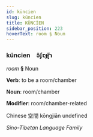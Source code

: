 ```yaml
---
id: küncien
slug: küncien
title: KÜNCİEN
sidebar_position: 223
hoverText: room § Noun
---
```


### küncien&emsp;<span kind="abugida">ɔ̃ʄꞇɟɽ̃ɿ</span>

*room* **§** Noun

**Verb**: to be a room/chamber

**Noun**: room/chamber

**Modifier**: room/chamber-related

Chinese 空間 kōngjiān undefined

*Sino-Tibetan Language Family*